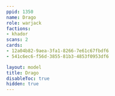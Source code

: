 ```yaml
---
ppid: 1350
name: Drago
role: warjack
factions:
- khador
scans: 2
cards:
- 12a04b82-9aea-3fa1-8266-7e61c67fbdf6
- 541c6ec6-f56d-3855-81b3-4853f0953df6

layout: model
title: Drago
disableToc: true
hidden: true
---
```

